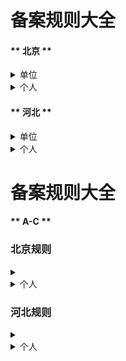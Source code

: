 # 备案规则大全

<!-- tabs:start -->

#### ** 北京 **
<details>
  <summary> 单位 </summary>

1. 备案所需的单位证件需完整，即上沿显示证件编号，下沿显示查询网址及发证机关 

2. 需提供有效期三个月以上的证件原件

3. 手机号码归属地需要是本地                                                                                                       

4. 备案照片必须应季

5. 已备案网站主页底部的中央位置标明其备案编号和版权所有，并将备案编号按要求链接工业和信息化部备案管理系统网站 ：www.beian.miit.gov.cn 供公众核对

</details>

<details>
  <summary> 个人 </summary>

1. 接受外省证件备案  
  
2. 需提供有效期三个月以上的证件原件  

3. 手机号码归属地需要是本地                                                                                                       

4. 需在网站备注栏备注说明网站实质内容                                                                                     

5. 备案照片必须应季                                                                                              

6. 已备案网站主页底部的中央位置标明其备案编号和版权所有，并将备案编号按要求链接工业和信息化部备案管理系统网站：www.beian.miit.gov.cn 供公众核对，且
网站实际内容应符合个人备案性质  

</details>

#### ** 河北 **

<details>
  <summary> 单位 </summary>

1. 备案所需的单位证件需完整，即上沿显示证件编号，下沿显示查询网址及发证机关 

2. 需提供有效期三个月以上的证件原件

3. 手机号码归属地需要是本地                                                                                                       

4. 备案照片必须应季

5. 已备案网站主页底部的中央位置标明其备案编号和版权所有，并将备案编号按要求链接工业和信息化部备案管理系统网站 ：www.beian.miit.gov.cn 供公众核对

</details>

<details>
  <summary> 个人 </summary>

1. 接受外省证件备案  
  
2. 需提供有效期三个月以上的证件原件  

3. 手机号码归属地需要是本地                                                                                                       

4. 需在网站备注栏备注说明网站实质内容                                                                                     

5. 备案照片必须应季                                                                                              

6. 已备案网站主页底部的中央位置标明其备案编号和版权所有，并将备案编号按要求链接工业和信息化部备案管理系统网站：www.beian.miit.gov.cn 供公众核对，且
网站实际内容应符合个人备案性质  

</details>
<!-- tabs:end -->






# 备案规则大全

<!-- tabs:start -->

#### ** A-C **
### 北京规则
<details>
  <summary>  </summary>

1. 备案所需的单位证件需完整，即上沿显示证件编号，下沿显示查询网址及发证机关 

2. 需提供有效期三个月以上的证件原件

3. 手机号码归属地需要是本地                                                                                                       

4. 备案照片必须应季

5. 已备案网站主页底部的中央位置标明其备案编号和版权所有，并将备案编号按要求链接工业和信息化部备案管理系统网站 ：www.beian.miit.gov.cn 供公众核对

</details>

<details>
  <summary> 个人 </summary>

1. 接受外省证件备案  
  
2. 需提供有效期三个月以上的证件原件  

3. 手机号码归属地需要是本地                                                                                                       

4. 需在网站备注栏备注说明网站实质内容                                                                                     

5. 备案照片必须应季                                                                                              

6. 已备案网站主页底部的中央位置标明其备案编号和版权所有，并将备案编号按要求链接工业和信息化部备案管理系统网站：www.beian.miit.gov.cn 供公众核对，且
网站实际内容应符合个人备案性质  

</details>

### 河北规则
<details>
  <summary>  </summary>

1. 备案所需的单位证件需完整，即上沿显示证件编号，下沿显示查询网址及发证机关 

2. 需提供有效期三个月以上的证件原件

3. 手机号码归属地需要是本地                                                                                                       

4. 备案照片必须应季

5. 已备案网站主页底部的中央位置标明其备案编号和版权所有，并将备案编号按要求链接工业和信息化部备案管理系统网站 ：www.beian.miit.gov.cn 供公众核对

</details>
<details>
  <summary> 个人 </summary>

1. 接受外省证件备案  
  
2. 需提供有效期三个月以上的证件原件  

3. 手机号码归属地需要是本地                                                                                                       

4. 需在网站备注栏备注说明网站实质内容                                                                                     

5. 备案照片必须应季                                                                                              

6. 已备案网站主页底部的中央位置标明其备案编号和版权所有，并将备案编号按要求链接工业和信息化部备案管理系统网站：www.beian.miit.gov.cn 供公众核对，且
网站实际内容应符合个人备案性质  

</details>

<!-- tabs:end -->





